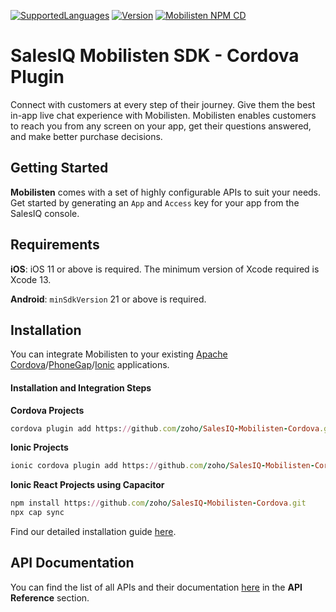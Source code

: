 [![SupportedLanguages](https://img.shields.io/badge/Platforms-iOS%20%7C%20%20Android-green.svg)](https://www.zoho.com/salesiq/help/developer-section/cordova-ionic-installation.html) [![Version](https://img.shields.io/badge/version-7.0.1-blue.svg)](https://mobilisten.io/) [![Mobilisten NPM CD](https://github.com/zoho/SalesIQ-Mobilisten-Cordova/workflows/Mobilisten%20NPM%20CD/badge.svg)](https://github.com/zoho/SalesIQ-Mobilisten-Cordova/actions?query=workflow%3A%22Mobilisten+NPM+CD%22)

# SalesIQ Mobilisten SDK - Cordova Plugin

Connect with customers at every step of their journey. Give them the best in-app live chat experience with Mobilisten. Mobilisten enables customers to reach you from any screen on your app, get their questions answered, and make better purchase decisions.  


## Getting Started

**Mobilisten** comes with a set of highly configurable APIs to suit your needs. Get started by generating an `App` and `Access` key for your app from the SalesIQ console.


## Requirements

**iOS**: iOS 11 or above is required. The minimum version of Xcode required is Xcode 13.

**Android**: `minSdkVersion` 21 or above is required.


## Installation

You can integrate Mobilisten to your existing [Apache Cordova](https://cordova.apache.org/)/[PhoneGap](https://phonegap.com/)/[Ionic](https://ionicframework.com/) applications.

#### Installation and Integration Steps

**Cordova Projects**
```ruby
cordova plugin add https://github.com/zoho/SalesIQ-Mobilisten-Cordova.git
```

**Ionic Projects**
```ruby
ionic cordova plugin add https://github.com/zoho/SalesIQ-Mobilisten-Cordova.git
```

**Ionic React Projects using Capacitor**
```ruby
npm install https://github.com/zoho/SalesIQ-Mobilisten-Cordova.git
npx cap sync
```


Find our detailed installation guide [here](https://www.zoho.com/salesiq/help/developer-section/cordova-ionic-installation.html).


## API Documentation
You can find the list of all APIs and their documentation [here](https://www.zoho.com/salesiq/help/developer-section/cordova-ionic-sdk-set-launcher-visibility.html) in the **API Reference** section.

</br>
